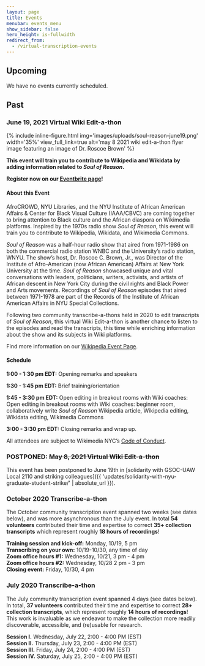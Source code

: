 ```yaml
---
layout: page
title: Events
menubar: events_menu
show_sidebar: false
hero_height: is-fullwidth
redirect_from:
  - /virtual-transcription-events
---
```

## Upcoming

We have no events currently scheduled.

## Past

### June 19, 2021 Virtual Wiki Edit-a-thon

{% include inline-figure.html
  img='images/uploads/soul-reason-june19.png'
  width='35%'
  view_full_link=true
  alt='may 8 2021 wiki edit-a-thon flyer image featuring an image of Dr. Roscoe Brown' %}


__This event will train you to contribute to Wikipedia and Wikidata by adding information related to *Soul of Reason*.__

__Register now on our [Eventbrite page](https://www.eventbrite.com/e/amplifying-the-soul-of-reason-a-virtual-wiki-edit-a-thon-registration-156099400509)!__

#### About this Event

AfroCROWD, NYU Libraries, and the NYU Institute of African American Affairs & Center for Black Visual Culture (IAAA/CBVC) are coming together to bring attention to Black culture and the African diaspora on Wikimedia platforms. Inspired by the 1970s radio show *Soul of Reason*, this event will train you to contribute to Wikipedia, Wikidata, and Wikimedia Commons.

*Soul of Reason* was a half-hour radio show that aired from 1971-1986 on both the commercial radio station WNBC and the University’s radio station, WNYU. The show’s host, Dr. Roscoe C. Brown, Jr., was Director of the Institute of Afro-American (now African American) Affairs at New York University at the time. *Soul of Reason* showcased unique and vital conversations with leaders, politicians, writers, activists, and artists of African descent in New York City during the civil rights and Black Power and Arts movements. Recordings of *Soul of Reason* episodes that aired between 1971-1978 are part of the Records of the Institute of African American Affairs in NYU Special Collections.

Following two community transcribe-a-thons held in 2020 to edit transcripts of *Soul of Reason*, this virtual Wiki Edit-a-thon is another chance to listen to the episodes and read the transcripts, this time while enriching information about the show and its subjects in Wiki platforms.

Find more information on our [Wikipedia Event Page](https://en.wikipedia.org/wiki/Wikipedia:Meetup/NYC/AfroCROWD/NYU_Soul_of_Reason).

#### Schedule

__1:00 - 1:30 pm EDT:__ Opening remarks and speakers

__1:30 - 1:45 pm EDT:__ Brief training/orientation

__1:45 - 3:30 pm EDT:__ Open editing in breakout rooms with Wiki coaches: Open editing in breakout rooms with Wiki coaches: beginner room, collaboratively write *Soul of Reason* Wikipedia article, Wikipedia editing, Wikidata editing, Wikimedia Commons

__3:00 - 3:30 pm EDT:__ Closing remarks and wrap up.

All attendees are subject to Wikimedia NYC’s [Code of Conduct](https://meta.wikimedia.org/wiki/Wikimedia_New_York_City/Code_of_Conduct).

### POSTPONED: ~~May 8, 2021 Virtual Wiki Edit-a-thon~~

This event has been postponed to June 19th in [solidarity with GSOC-UAW Local 2110 and striking colleagues]({{ 'updates/solidarity-with-nyu-graduate-student-strike/' | absolute_url }}).

### October 2020 Transcribe-a-thon

The October community transcription event spanned two weeks (see dates below), and was more asynchronous than the July event. In total __54 volunteers__ contributed their time and expertise to correct __35+ collection transcripts__ which represent roughly __18 hours of recordings__!

__Training session and kick-off:__   Monday, 10/19, 5 pm  
__Transcribing on your own:__  10/19-10/30, any time of day  
__Zoom office hours #1:__  Wednesday, 10/21, 3 pm - 4 pm  
__Zoom office hours #2:__ Wednesday, 10/28 2 pm - 3 pm  
__Closing event:__  Friday, 10/30, 4 pm  

### July 2020 Transcribe-a-thon

The July community transcription event spanned 4 days (see dates below). In total, __37 volunteers__ contributed their time and expertise to correct __28+ collection transcripts__, which represent roughly __14 hours of recordings__! This work is invaluable as we endeavor to make the collection more readily discoverable, accessible, and (re)usable for research.

__Session I.__    Wednesday, July 22, 2:00 - 4:00 PM (EST)  
__Session II.__   Thursday, July 23, 2:00 - 4:00 PM (EST)  
__Session III.__  Friday, July 24, 2:00 - 4:00 PM (EST)  
__Session IV.__   Saturday, July 25, 2:00 - 4:00 PM (EST)
